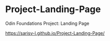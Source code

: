 # Project-Landing-Page
Odin Foundations Project: Landing Page 


https://sarisv-l.github.io/Project-Landing-Page/
